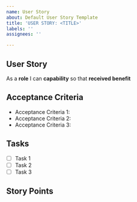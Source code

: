 ```yaml
---
name: User Story
about: Default User Story Template
title: 'USER STORY: <TITLE>'
labels: ''
assignees: ''

---
```

  
## User Story
  As a **role** I can **capability** so that **received benefit**

## Acceptance Criteria

* Acceptance Criteria 1:
* Acceptance Criteria 2:
* Acceptance Criteria 3:
  
## Tasks
  
- [ ] Task 1
- [ ] Task 2
- [ ] Task 3

## Story Points

